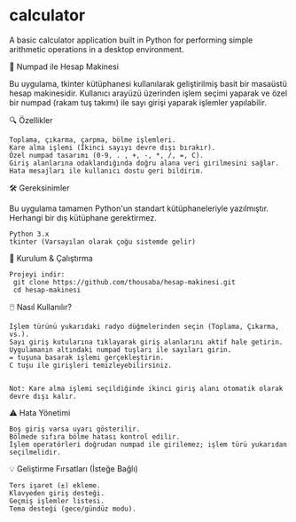 # calculator
A basic calculator application built in Python for performing simple arithmetic operations in a desktop environment.


🧮 Numpad ile Hesap Makinesi 

Bu uygulama, tkinter  kütüphanesi kullanılarak geliştirilmiş basit bir masaüstü hesap makinesidir. Kullanıcı arayüzü üzerinden işlem seçimi yaparak ve özel bir numpad (rakam tuş takımı) ile sayı girişi yaparak işlemler yapılabilir. 


🔍 Özellikler 

    Toplama, çıkarma, çarpma, bölme işlemleri.
    Kare alma işlemi (İkinci sayıyı devre dışı bırakır).
    Özel numpad tasarımı (0-9, . , +, -, *, /, =, C).
    Giriş alanlarına odaklandığında doğru alana veri girilmesini sağlar.
    Hata mesajları ile kullanıcı dostu geri bildirim.
     

🛠️ Gereksinimler 

Bu uygulama tamamen Python'un standart kütüphaneleriyle  yazılmıştır. Herhangi bir dış kütüphane gerektirmez. 

    Python 3.x  
    tkinter (Varsayılan olarak çoğu sistemde gelir)
     


🚀 Kurulum & Çalıştırma 

    Projeyi indir: 
     git clone https://github.com/thousaba/hesap-makinesi.git 
     cd hesap-makinesi

 🖱️ Nasıl Kullanılır? 

    İşlem türünü yukarıdaki radyo düğmelerinden seçin (Toplama, Çıkarma, vs.).
    Sayı giriş kutularına tıklayarak giriş alanlarını aktif hale getirin.
    Uygulamanın altındaki numpad tuşları ile sayıları girin.
    = tuşuna basarak işlemi gerçekleştirin.
    C tuşu ile girişleri temizleyebilirsiniz.
     

    Not: Kare alma işlemi seçildiğinde ikinci giriş alanı otomatik olarak devre dışı kalır. 
     

⚠️ Hata Yönetimi 

    Boş giriş varsa uyarı gösterilir.
    Bölmede sıfıra bölme hatası kontrol edilir.
    İşlem operatörleri doğrudan numpad ile girilemez; işlem türü yukarıdan seçilmelidir.
     

💡 Geliştirme Fırsatları (İsteğe Bağlı) 

    Ters işaret (±) ekleme.
    Klavyeden giriş desteği.
    Geçmiş işlemler listesi.
    Tema desteği (gece/gündüz modu).
     

   

     
